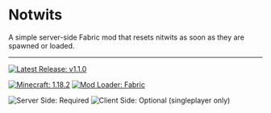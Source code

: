 # Notwits

A simple server-side Fabric mod that resets nitwits as soon as they are spawned or loaded.

----

[![Latest Release: v1.1.0](https://badgen.net/badge/Latest%20Release/v1.1.0/4078c0?icon=github "Latest Release: v1.1.0")](https://github.com/dragonmaus/minecraft-notwits/releases/tag/v1.1.0 "Notwits Release v1.1.0")

[![Minecraft: 1.18.2](https://badgen.net/badge/Minecraft/1.18.2/3b8526 "Minecraft: 1.18.2")](https://www.minecraft.net/ "Minecraft")
[![Mod Loader: Fabric](https://badgen.net/badge/Mod%20Loader/Fabric/dbd0b4 "Mod Loader: Fabric")](https://fabricmc.net/ "Fabric")

![Server Side: Required](https://badgen.net/badge/Server-Side/Required/green "Server-side: Required")
![Client Side: Optional (singleplayer only)](https://badgen.net/badge/Client-Side/Optional%20%28singleplayer%20only%29/yellow "Client-side: Optional (singleplayer only)")
